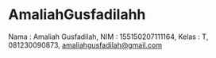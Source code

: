 # AmaliahGusfadilahh
Nama : Amaliah Gusfadilah, NIM : 155150207111164, Kelas : T, 081230090873, amaliahgusfadilah@gmail.com
